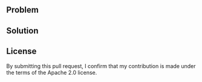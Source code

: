 ## Problem

## Solution

<!---
    REMINDER:
    - Read CONTRIBUTING.md first.
    - Add test coverage for your changes.
    - Link to related issues/commits.
    - Testing: how did you test your changes?
    - Screenshots if applicable
-->

## License

By submitting this pull request, I confirm that my contribution is made under the terms of the Apache 2.0 license.
